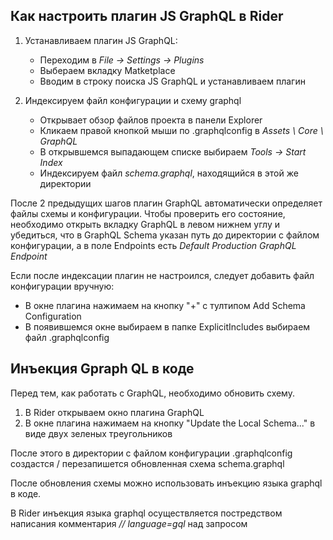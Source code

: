 ﻿## Как настроить плагин JS GraphQL в Rider

1. Устанавливаем плагин JS GraphQL: 
    * Переходим в *File -> Settings -> Plugins*
    * Выбераем вкладку Matketplace
    * Вводим в строку поиска JS GraphQL и устанавливаем плагин
    

2. Индексируем файл конфигурации и схему graphql 
    * Открывает обзор файлов проекта в панели Explorer
    * Кликаем правой кнопкой мыши по .graphqlconfig в *Assets \ Core \ GraphQL*
    * В открывшемся выпадающем списке выбираем *Tools -> Start Index*
    * Индексируем файл *schema.graphql*, находящийся в этой же директории 

После 2 предыдущих шагов плагин GraphQL автоматически определяет файлы схемы и конфигурации.
Чтобы проверить его состояние, необходимо открыть вкладку GraphQL в левом нижнем углу и убедиться,
что в GraphQL Schema указан путь до директории с файлом конфигурации, а в поле Endpoints есть *Default Production GraphQL Endpoint*

Если после индексации плагин не настроился, следует добавить файл конфигурации вручную:
    
* В окне плагина нажимаем на кнопку "+" с тултипом Add Schema Configuration 
* В появившемся окне выбираем в папке ExplicitIncludes выбираем файл .graphqlconfig

## Инъекция Gpraph QL в коде

Перед тем, как работать с GraphQL, необходимо обновить схему. 

1. В Rider открываем окно плагина GraphQL
2. В окне плагина нажимаем на кнопку "Update the Local Schema..." в виде двух зеленых треугольников

После этого в директории с файлом конфигурации .graphqlconfig создастся / перезапишется обновленная схема 
schema.graphql

После обновления схемы можно использовать инъекцию языка graphql в коде.

В Rider инъекция языка graphql осуществляется постредством написания комментария
*// language=gql* над запросом